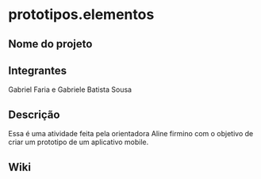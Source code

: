 # prototipos.elementos

## Nome do projeto

## Integrantes
Gabriel Faria e Gabriele Batista Sousa

## Descrição
Essa é uma atividade feita pela orientadora Aline firmino com o objetivo de criar um prototipo de um aplicativo mobile.

## Wiki
